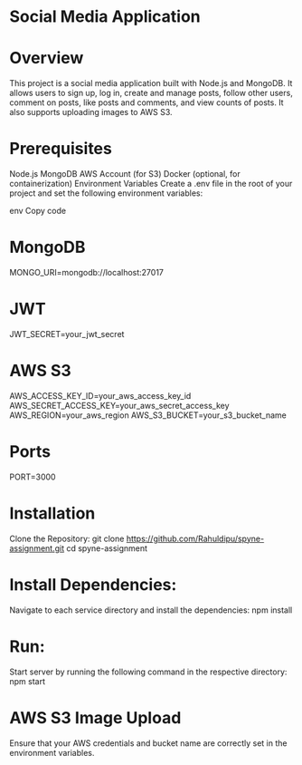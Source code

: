 # Social Media Application
# Overview
This project is a social media application built with Node.js and MongoDB. It allows users to sign up, log in, create and manage posts, follow other users, comment on posts, like posts and comments, and view counts of posts. It also supports uploading images to AWS S3.

# Prerequisites
Node.js
MongoDB
AWS Account (for S3)
Docker (optional, for containerization)
Environment Variables
Create a .env file in the root of your project and set the following environment variables:

env
Copy code
# MongoDB
MONGO_URI=mongodb://localhost:27017

# JWT
JWT_SECRET=your_jwt_secret

# AWS S3
AWS_ACCESS_KEY_ID=your_aws_access_key_id
AWS_SECRET_ACCESS_KEY=your_aws_secret_access_key
AWS_REGION=your_aws_region
AWS_S3_BUCKET=your_s3_bucket_name

# Ports
PORT=3000

# Installation
Clone the Repository: git clone https://github.com/Rahuldipu/spyne-assignment.git
cd spyne-assignment

# Install Dependencies:
Navigate to each service directory and install the dependencies:
npm install

# Run:
Start server by running the following command in the respective directory:
npm start

# AWS S3 Image Upload
Ensure that your AWS credentials and bucket name are correctly set in the environment variables.
